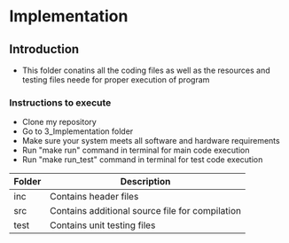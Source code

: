 # Implementation

## Introduction

* This folder conatins all the coding files as well as the resources and testing files neede for proper execution of program

### Instructions to execute

* Clone my repository
* Go to 3_Implementation folder
* Make sure your system meets all software and hardware requirements
* Run "make run" command in terminal for main code execution
* Run "make run_test" command in terminal for test code execution

| Folder | Description |
| ------ | ----------- |
| inc	| Contains header files |
| src	| Contains additional source file for compilation |
| test	| Contains unit testing files |
